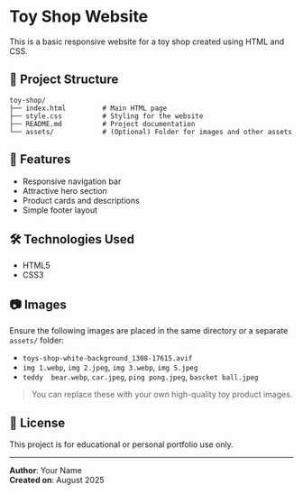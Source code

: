 
# Toy Shop Website

This is a basic responsive website for a toy shop created using HTML and CSS.

## 📁 Project Structure

```
toy-shop/
├── index.html         # Main HTML page
├── style.css          # Styling for the website
├── README.md          # Project documentation
└── assets/            # (Optional) Folder for images and other assets
```

## 🚀 Features

- Responsive navigation bar
- Attractive hero section
- Product cards and descriptions
- Simple footer layout

## 🛠️ Technologies Used

- HTML5
- CSS3

## 📷 Images

Ensure the following images are placed in the same directory or a separate `assets/` folder:
- `toys-shop-white-background_1308-17615.avif`
- `img 1.webp`, `img 2.jpeg`, `img 3.webp`, `img 5.jpeg`
- `teddy  bear.webp`, `car.jpeg`, `ping pong.jpeg`, `bascket ball.jpeg`

> You can replace these with your own high-quality toy product images.

## 🧾 License

This project is for educational or personal portfolio use only.

---

**Author**: Your Name  
**Created on**: August 2025
